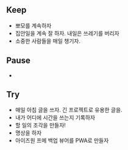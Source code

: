 ## Keep
- 뽀모를 계속하자
- 집안일을 계속 잘 하자. 내일은 쓰레기를 버리자
- 소중한 사람들을 매일 챙기자.
## Pause
- 
## Try
- 매일 아침 글을 쓰자. 긴 프로젝트로 유용한 글을.
- 내가 어디에 시간을 쓰는지 기록하자
- 할 일의 조각을 만들자!
- 명상을 하자
- 아이즈원 프메 백업 뷰어를 PWA로 만들자
